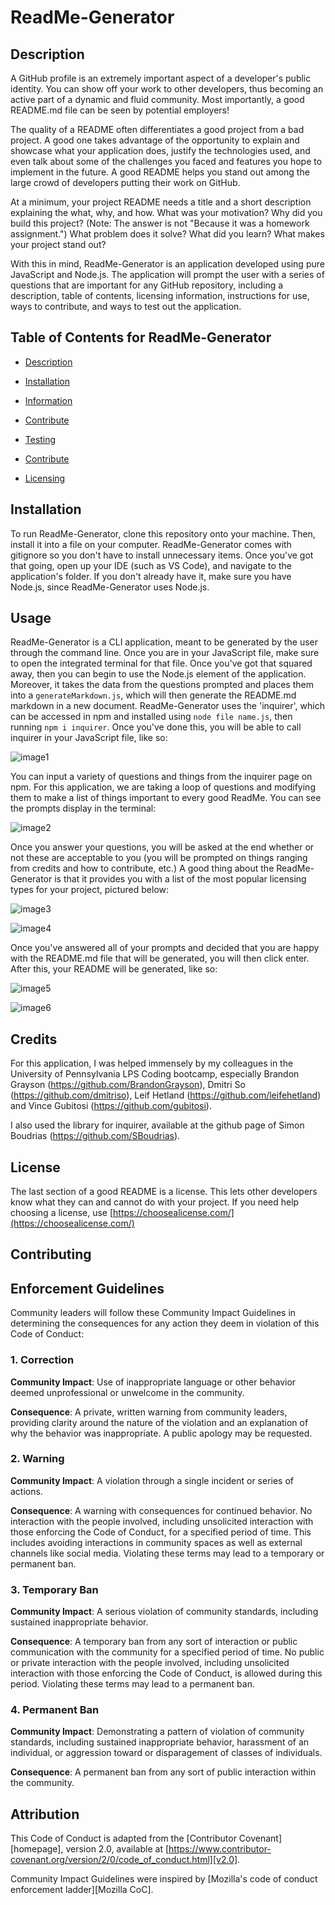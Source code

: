 # ReadMe-Generator

## Description

A GitHub profile is an extremely important aspect of a developer's public identity. You can show off your work to other developers, thus becoming an active part of a dynamic and fluid community. Most importantly, a good README.md file can be seen by potential employers! 

The quality of a README often differentiates a good project from a bad project. A good one takes advantage of the opportunity to explain and showcase what your application does, justify the technologies used, and even talk about some of the challenges you faced and features you hope to implement in the future. A good README helps you stand out among the large crowd of developers putting their work on GitHub.

At a minimum, your project README needs a title and a short description explaining the what, why, and how. What was your motivation? Why did you build this project? (Note: The answer is not "Because it was a homework assignment.") What problem does it solve? What did you learn? What makes your project stand out? 

With this in mind, ReadMe-Generator is an application developed using pure JavaScript and Node.js. The application will prompt the user with a series of questions that are important for any GitHub repository, including a description, table of contents, licensing information, instructions for use, ways to contribute, and ways to test out the application.

## Table of Contents for ReadMe-Generator

- [Description](#Description)

- [Installation](##Installation)

- [Information](##Information)

- [Contribute](##Contribute)

- [Testing](##Testing)

- [Contribute](##Contribute)

- [Licensing](###Licensing)

## Installation

To run ReadMe-Generator, clone this repository onto your machine. Then, install it into a file on your computer. ReadMe-Generator comes with gitignore so you don't have to install unnecessary items. Once you've got that going, open up your IDE (such as VS Code), and navigate to the application's folder. If you don't already have it, make sure you have Node.js, since ReadMe-Generator uses Node.js.

## Usage 

ReadMe-Generator is a CLI application, meant to be generated by the user through the command line. Once you are in your JavaScript file, make sure to open the integrated terminal for that file. Once you've got that squared away, then you can begin to use the Node.js element of the application. Moreover, it takes the data from the questions prompted and places them into a `generateMarkdown.js`, which will then generate the README.md markdown in a new document. ReadMe-Generator uses the 'inquirer', which can be accessed in npm and installed using `node file name.js`, then running `npm i inquirer`. Once you've done this, you will be able to call inquirer in your JavaScript file, like so: 

![image1](assets/screenshots/screenshot1.png)

You can input a variety of questions and things from the inquirer page on npm. For this application, we are taking a loop of questions and modifying them to make a list of things important to every good ReadMe. You can see the prompts display in the terminal: 

![image2](assets/screenshots/screenshot2.png)

Once you answer your questions, you will be asked at the end whether or not these are acceptable to you (you will be prompted on things ranging from credits and how to contribute, etc.) A good thing about the ReadMe-Generator is that it provides you with a list of the most popular licensing types for your project, pictured below: 

![image3](assets/screenshots/screenshot3.png)

![image4](assets/screenshots/screenshot4.png)

Once you've answered all of your prompts and decided that you are happy with the README.md file that will be generated, you will then click enter. After this, your README will be generated, like so:

![image5](assets/screenshots/screenshot5.png)


![image6](assets/screenshots/screenshot6.png)




## Credits

For this application, I was helped immensely by my colleagues in the University of Pennsylvania LPS Coding bootcamp, especially Brandon Grayson (https://github.com/BrandonGrayson), Dmitri So (https://github.com/dmitriso), Leif Hetland (https://github.com/leifehetland) and Vince Gubitosi (https://github.com/gubitosi). 

I also used the library for inquirer, available at the github page of Simon Boudrias (https://github.com/SBoudrias).

## License

The last section of a good README is a license. This lets other developers know what they can and cannot do with your project. If you need help choosing a license, use [https://choosealicense.com/](https://choosealicense.com/)


## Contributing

## Enforcement Guidelines

Community leaders will follow these Community Impact Guidelines in determining
the consequences for any action they deem in violation of this Code of Conduct:

### 1. Correction

**Community Impact**: Use of inappropriate language or other behavior deemed
unprofessional or unwelcome in the community.

**Consequence**: A private, written warning from community leaders, providing
clarity around the nature of the violation and an explanation of why the
behavior was inappropriate. A public apology may be requested.

### 2. Warning

**Community Impact**: A violation through a single incident or series
of actions.

**Consequence**: A warning with consequences for continued behavior. No
interaction with the people involved, including unsolicited interaction with
those enforcing the Code of Conduct, for a specified period of time. This
includes avoiding interactions in community spaces as well as external channels
like social media. Violating these terms may lead to a temporary or
permanent ban.

### 3. Temporary Ban

**Community Impact**: A serious violation of community standards, including
sustained inappropriate behavior.

**Consequence**: A temporary ban from any sort of interaction or public
communication with the community for a specified period of time. No public or
private interaction with the people involved, including unsolicited interaction
with those enforcing the Code of Conduct, is allowed during this period.
Violating these terms may lead to a permanent ban.

### 4. Permanent Ban

**Community Impact**: Demonstrating a pattern of violation of community
standards, including sustained inappropriate behavior,  harassment of an
individual, or aggression toward or disparagement of classes of individuals.

**Consequence**: A permanent ban from any sort of public interaction within
the community.

## Attribution

This Code of Conduct is adapted from the [Contributor Covenant][homepage],
version 2.0, available at
[https://www.contributor-covenant.org/version/2/0/code_of_conduct.html][v2.0].

Community Impact Guidelines were inspired by 
[Mozilla's code of conduct enforcement ladder][Mozilla CoC].

